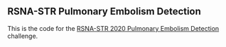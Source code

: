## RSNA-STR Pulmonary Embolism Detection

This is the code for the [RSNA-STR 2020 Pulmonary Embolism Detection](https://www.kaggle.com/c/rsna-str-pulmonary-embolism-detection) challenge.
   
[](https://www.googleapis.com/download/storage/v1/b/kaggle-user-content/o/inbox%2F603584%2F9a3aac7e7ac865f134201cc2a5cd52f3%2Fkaggle_header3.png?generation=1599585319459400&alt=media)
